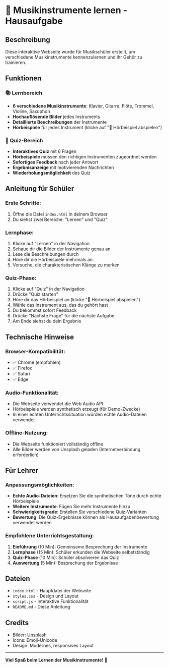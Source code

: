 # 🎵 Musikinstrumente lernen - Hausaufgabe

## Beschreibung
Diese interaktive Webseite wurde für Musikschüler erstellt, um verschiedene Musikinstrumente kennenzulernen und ihr Gehör zu trainieren.

## Funktionen

### 📚 Lernbereich
- **6 verschiedene Musikinstrumente**: Klavier, Gitarre, Flöte, Trommel, Violine, Saxophon
- **Hochauflösende Bilder** jedes Instruments
- **Detaillierte Beschreibungen** der Instrumente
- **Hörbeispiele** für jedes Instrument (klicke auf "🎵 Hörbeispiel abspielen")

### 🎯 Quiz-Bereich
- **Interaktives Quiz** mit 6 Fragen
- **Hörbeispiele** müssen den richtigen Instrumenten zugeordnet werden
- **Sofortiges Feedback** nach jeder Antwort
- **Ergebnisanzeige** mit motivierenden Nachrichten
- **Wiederholungsmöglichkeit** des Quiz

## Anleitung für Schüler

### Erste Schritte:
1. Öffne die Datei `index.html` in deinem Browser
2. Du siehst zwei Bereiche: "Lernen" und "Quiz"

### Lernphase:
1. Klicke auf "Lernen" in der Navigation
2. Schaue dir die Bilder der Instrumente genau an
3. Lese die Beschreibungen durch
4. Höre dir die Hörbeispiele mehrmals an
5. Versuche, die charakteristischen Klänge zu merken

### Quiz-Phase:
1. Klicke auf "Quiz" in der Navigation
2. Drücke "Quiz starten"
3. Höre dir das Hörbeispiel an (klicke "🎵 Hörbeispiel abspielen")
4. Wähle das Instrument aus, das du gehört hast
5. Du bekommst sofort Feedback
6. Drücke "Nächste Frage" für die nächste Aufgabe
7. Am Ende siehst du dein Ergebnis

## Technische Hinweise

### Browser-Kompatibilität:
- ✅ Chrome (empfohlen)
- ✅ Firefox
- ✅ Safari
- ✅ Edge

### Audio-Funktionalität:
- Die Webseite verwendet die Web Audio API
- Hörbeispiele werden synthetisch erzeugt (für Demo-Zwecke)
- In einer echten Unterrichtssituation würden echte Audio-Dateien verwendet

### Offline-Nutzung:
- Die Webseite funktioniert vollständig offline
- Alle Bilder werden von Unsplash geladen (Internetverbindung erforderlich)

## Für Lehrer

### Anpassungsmöglichkeiten:
- **Echte Audio-Dateien**: Ersetzen Sie die synthetischen Töne durch echte Hörbeispiele
- **Weitere Instrumente**: Fügen Sie mehr Instrumente hinzu
- **Schwierigkeitsgrade**: Erstellen Sie verschiedene Quiz-Varianten
- **Bewertung**: Die Quiz-Ergebnisse können als Hausaufgabenbewertung verwendet werden

### Empfohlene Unterrichtsgestaltung:
1. **Einführung** (10 Min): Gemeinsame Besprechung der Instrumente
2. **Lernphase** (15 Min): Schüler erkunden die Webseite selbstständig
3. **Quiz-Phase** (10 Min): Schüler absolvieren das Quiz
4. **Auswertung** (5 Min): Besprechung der Ergebnisse

## Dateien
- `index.html` - Hauptdatei der Webseite
- `styles.css` - Design und Layout
- `script.js` - Interaktive Funktionalität
- `README.md` - Diese Anleitung

## Credits
- Bilder: [Unsplash](https://unsplash.com)
- Icons: Emoji-Unicode
- Design: Modernes, responsives Layout

---
**Viel Spaß beim Lernen der Musikinstrumente! 🎼** 